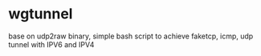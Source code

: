 # wgtunnel
base on udp2raw binary, simple bash script to achieve faketcp, icmp, udp tunnel with IPV6 and IPV4
